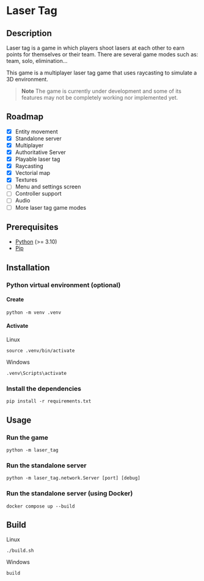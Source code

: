 # Laser Tag

## Description

Laser tag is a game in which players shoot lasers at each other to earn points for themselves or their team. There are several game modes such as: team, solo, elimination...

This game is a multiplayer laser tag game that uses raycasting to simulate a 3D environment.

> **Note**
> The game is currently under development and some of its features may not be completely working nor implemented yet.

## Roadmap

- [X] Entity movement
- [X] Standalone server
- [X] Multiplayer
- [X] Authoritative Server
- [X] Playable laser tag
- [X] Raycasting
- [X] Vectorial map
- [X] Textures
- [ ] Menu and settings screen
- [ ] Controller support
- [ ] Audio
- [ ] More laser tag game modes

## Prerequisites

- [Python](https://www.python.org) (>= 3.10)
- [Pip](https://pypi.org/project/pip)

## Installation

### Python virtual environment (optional)

#### Create

```shell
python -m venv .venv
```

#### Activate

Linux

```shell
source .venv/bin/activate
```

Windows

```shell
.venv\Scripts\activate
```

### Install the dependencies

```shell
pip install -r requirements.txt
```

## Usage

### Run the game

```shell
python -m laser_tag
```

### Run the standalone server

```shell
python -m laser_tag.network.Server [port] [debug]
```

### Run the standalone server (using Docker)

```shell
docker compose up --build
```

## Build

Linux

```shell
./build.sh
```

Windows

```shell
build
```

